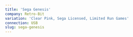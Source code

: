 ```yaml
---
title: 'Sega Genesis'
company: Retro-Bit
variation: 'Clear Pink, Sega Licensed, Limited Run Games'
connection: USB
slug: sega-genesis
---
```

